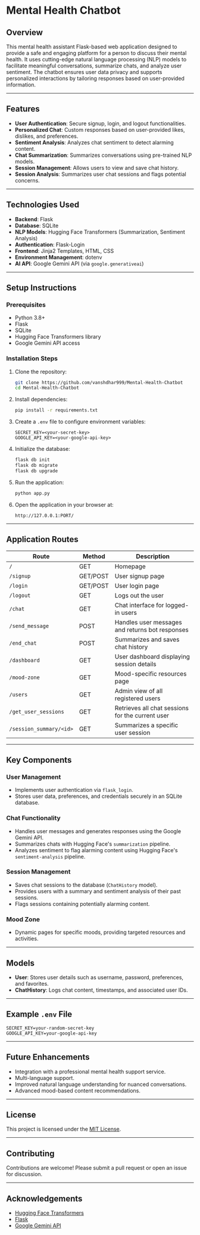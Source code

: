 # Mental Health Chatbot

## Overview
This mental health assistant Flask-based web application designed to provide a safe and engaging platform for a person to discuss their mental health. It uses cutting-edge natural language processing (NLP) models to facilitate meaningful conversations, summarize chats, and analyze user sentiment. The chatbot ensures user data privacy and supports personalized interactions by tailoring responses based on user-provided information.

---

## Features
- **User Authentication**: Secure signup, login, and logout functionalities.
- **Personalized Chat**: Custom responses based on user-provided likes, dislikes, and preferences.
- **Sentiment Analysis**: Analyzes chat sentiment to detect alarming content.
- **Chat Summarization**: Summarizes conversations using pre-trained NLP models.
- **Session Management**: Allows users to view and save chat history.
- **Session Analysis**: Summarizes user chat sessions and flags potential concerns.

---

## Technologies Used
- **Backend**: Flask
- **Database**: SQLite
- **NLP Models**: Hugging Face Transformers (Summarization, Sentiment Analysis)
- **Authentication**: Flask-Login
- **Frontend**: Jinja2 Templates, HTML, CSS
- **Environment Management**: dotenv
- **AI API**: Google Gemini API (via `google.generativeai`)

---

## Setup Instructions

### Prerequisites
- Python 3.8+
- Flask
- SQLite
- Hugging Face Transformers library
- Google Gemini API access

### Installation Steps
1. Clone the repository:
   ```bash
   git clone https://github.com/vanshdhar999/Mental-Health-Chatbot
   cd Mental-Health-Chatbot
   ```

2. Install dependencies:
   ```bash
   pip install -r requirements.txt
   ```

3. Create a `.env` file to configure environment variables:
   ```
   SECRET_KEY=<your-secret-key>
   GOOGLE_API_KEY=<your-google-api-key>
   ```

4. Initialize the database:
   ```bash
   flask db init
   flask db migrate
   flask db upgrade
   ```

5. Run the application:
   ```bash
   python app.py
   ```

6. Open the application in your browser at:
   ```
   http://127.0.0.1:PORT/
   ```

---

## Application Routes

| Route                  | Method | Description                                     |
|------------------------|--------|-------------------------------------------------|
| `/`                    | GET    | Homepage                                       |
| `/signup`              | GET/POST | User signup page                              |
| `/login`               | GET/POST | User login page                               |
| `/logout`              | GET    | Logs out the user                              |
| `/chat`                | GET    | Chat interface for logged-in users            |
| `/send_message`        | POST   | Handles user messages and returns bot responses |
| `/end_chat`            | POST   | Summarizes and saves chat history             |
| `/dashboard`           | GET    | User dashboard displaying session details     |
| `/mood-zone`           | GET    | Mood-specific resources page                  |
| `/users`               | GET    | Admin view of all registered users            |
| `/get_user_sessions`   | GET    | Retrieves all chat sessions for the current user |
| `/session_summary/<id>`| GET    | Summarizes a specific user session            |

---

## Key Components

### User Management
- Implements user authentication via `flask_login`.
- Stores user data, preferences, and credentials securely in an SQLite database.

### Chat Functionality
- Handles user messages and generates responses using the Google Gemini API.
- Summarizes chats with Hugging Face's `summarization` pipeline.
- Analyzes sentiment to flag alarming content using Hugging Face's `sentiment-analysis` pipeline.

### Session Management
- Saves chat sessions to the database (`ChatHistory` model).
- Provides users with a summary and sentiment analysis of their past sessions.
- Flags sessions containing potentially alarming content.

### Mood Zone
- Dynamic pages for specific moods, providing targeted resources and activities.

---

## Models
- **User**: Stores user details such as username, password, preferences, and favorites.
- **ChatHistory**: Logs chat content, timestamps, and associated user IDs.

---

## Example `.env` File
```env
SECRET_KEY=your-random-secret-key
GOOGLE_API_KEY=your-google-api-key
```

---

## Future Enhancements
- Integration with a professional mental health support service.
- Multi-language support.
- Improved natural language understanding for nuanced conversations.
- Advanced mood-based content recommendations.

---

## License
This project is licensed under the [MIT License](LICENSE).

---

## Contributing
Contributions are welcome! Please submit a pull request or open an issue for discussion.

---

## Acknowledgements
- [Hugging Face Transformers](https://huggingface.co/transformers/)
- [Flask](https://flask.palletsprojects.com/)
- [Google Gemini API](https://cloud.google.com/)


